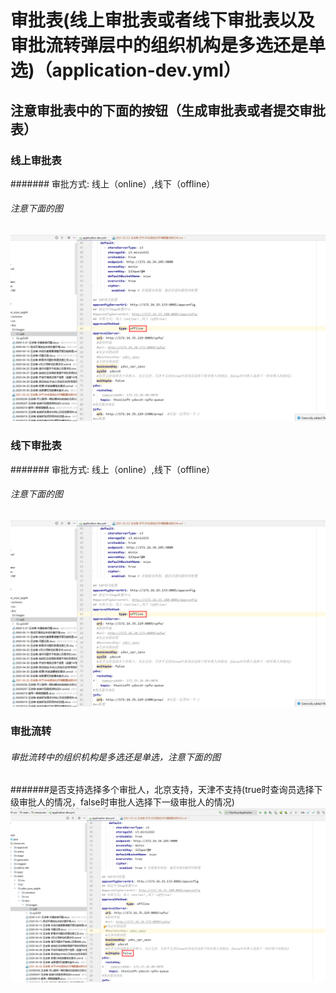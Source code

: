 # 审批表(线上审批表或者线下审批表以及审批流转弹层中的组织机构是多选还是单选)（application-dev.yml）


## 注意审批表中的下面的按钮（生成审批表或者提交审批表）
### 线上审批表
####### 审批方式: 线上（online）,线下（offline）
###### 注意下面的图
![2021-02-22-王会锋-审批表(线上审批表或者线下审批表以及审批流转弹层中的组织机构是多选还是单选).md](images/spb/5.png)




### 线下审批表
####### 审批方式: 线上（online）,线下（offline）
###### 注意下面的图
![2021-02-22-王会锋-审批表(线上审批表或者线下审批表以及审批流转弹层中的组织机构是多选还是单选).md](images/spb/5.png)




### 审批流转
###### 审批流转中的组织机构是多选还是单选，注意下面的图

#######是否支持选择多个审批人，北京支持，天津不支持(true时查询员选择下级审批人的情况，false时审批人选择下一级审批人的情况)
![2021-02-22-王会锋-审批表(线上审批表或者线下审批表以及审批流转弹层中的组织机构是多选还是单选).md](images/spb/6.png)